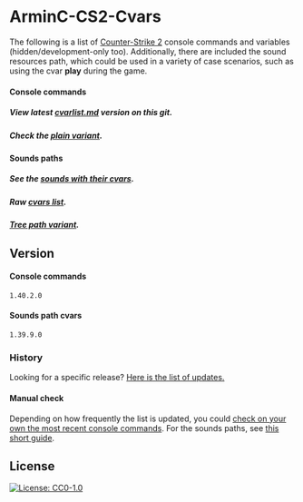 # ArminC-CS2-Cvars

The following is a list of [Counter-Strike 2](https://steamdb.info/app/730/patchnotes/) console commands and variables (hidden/development-only too).
Additionally, there are included the sound resources path, which could be used in a variety of case scenarios, such as using the cvar **play** during the game.

#### Console commands
##### View latest [cvarlist.md](https://github.com/ArmynC/ArminC-CS2-Cvars/blob/main/cvars/cvarlist.md) version on this git.
##### Check the [plain variant](https://github.com/ArmynC/ArminC-CS2-Cvars/blob/main/cvars/cvarlist.md?plain=1).

#### Sounds paths
##### See the [sounds with their cvars](https://github.com/ArmynC/ArminC-CS2-Cvars/blob/main/sounds/sounds_cvar.txt).
##### Raw [cvars list](https://raw.githubusercontent.com/ArmynC/ArminC-CS2-Cvars/main/sounds/sounds_cvar.txt).
##### [Tree path variant](https://github.com/ArmynC/ArminC-CS2-Cvars/blob/main/sounds/sounds_tree.txt).

## Version

#### Console commands

```
1.40.2.0
```

#### Sounds path cvars

```
1.39.9.0
```

### History

Looking for a specific release? [Here is the list of updates.](https://github.com/ArmynC/ArminC-CS2-Cvars/commits)

#### Manual check

Depending on how frequently the list is updated, you could [check on your own the most recent console commands](https://github.com/saul/cvar-unhide-s2).
For the sounds paths, see [this short guide](https://github.com/ArmynC/ArminC-CS2-Cvars/blob/main/sounds/README.md).

## License
[![License: CC0-1.0](https://img.shields.io/badge/License-CC0%201.0-lightgrey.svg)](https://tldrlegal.com/license/creative-commons-cc0-1.0-universal)